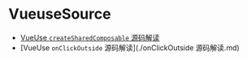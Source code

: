 # VueuseSource
- [VueUse `createSharedComposable` 源码解读](./createSharedComposable源码解读.md)
- [VueUse `onClickOutside` 源码解读](./onClickOutside 源码解读.md)

